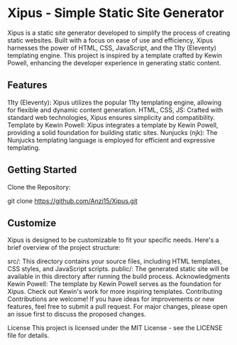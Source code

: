 # Xipus - Simple Static Site Generator
Xipus is a static site generator developed to simplify the process of creating static websites. Built with a focus on ease of use and efficiency, Xipus harnesses the power of HTML, CSS, JavaScript, and the 11ty (Eleventy) templating engine. This project is inspired by a template crafted by Kewin Powell, enhancing the developer experience in generating static content.

## Features
11ty (Eleventy): Xipus utilizes the popular 11ty templating engine, allowing for flexible and dynamic content generation.
HTML, CSS, JS: Crafted with standard web technologies, Xipus ensures simplicity and compatibility.
Template by Kewin Powell: Xipus integrates a template by Kewin Powell, providing a solid foundation for building static sites.
Nunjucks (njk): The Nunjucks templating language is employed for efficient and expressive templating.

## Getting Started
Clone the Repository:

git clone https://github.com/Anzi15/Xipus.git

## Customize
Xipus is designed to be customizable to fit your specific needs. Here's a brief overview of the project structure:

src/: This directory contains your source files, including HTML templates, CSS styles, and JavaScript scripts.
public/: The generated static site will be available in this directory after running the build process.
Acknowledgments
Kewin Powell: The template by Kewin Powell serves as the foundation for Xipus. Check out Kewin's work for more inspiring templates.
Contributing
Contributions are welcome! If you have ideas for improvements or new features, feel free to submit a pull request. For major changes, please open an issue first to discuss the proposed changes.

License
This project is licensed under the MIT License - see the LICENSE file for details.
